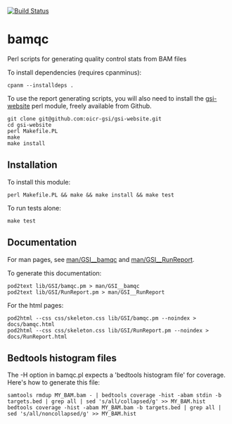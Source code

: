 [![Build Status](https://travis-ci.org/oicr-gsi/bamqc.svg)](https://travis-ci.org/oicr-gsi/bamqc)

# bamqc
Perl scripts for generating quality control stats from BAM files

To install dependencies (requires cpanminus): 

    cpanm --installdeps .

To use the report generating scripts, you will also need to install the [gsi-website](https://github.com/oicr-gsi/gsi-website)  perl module, freely available from Github.

    git clone git@github.com:oicr-gsi/gsi-website.git
    cd gsi-website
    perl Makefile.PL
    make
    make install

## Installation

To install this module:

    perl Makefile.PL && make && make install && make test
    
To run tests alone:

    make test
    


## Documentation

For man pages, see [man/GSI__bamqc](man/GSI__bamqc) and [man/GSI__RunReport](man/GSI__RunReport).

To generate this documentation:

    pod2text lib/GSI/bamqc.pm > man/GSI__bamqc
    pod2text lib/GSI/RunReport.pm > man/GSI__RunReport

For the html pages:

    pod2html --css css/skeleton.css lib/GSI/bamqc.pm --noindex > docs/bamqc.html
    pod2html --css css/skeleton.css lib/GSI/RunReport.pm --noindex > docs/RunReport.html


## Bedtools histogram files

The -H option in bamqc.pl expects a 'bedtools histogram file' for coverage. Here's how to generate this file:

    samtools rmdup MY_BAM.bam - | bedtools coverage -hist -abam stdin -b targets.bed | grep all | sed 's/all/collapsed/g' >> MY_BAM.hist
    bedtools coverage -hist -abam MY_BAM.bam -b targets.bed | grep all | sed 's/all/noncollapsed/g' >> MY_BAM.hist

